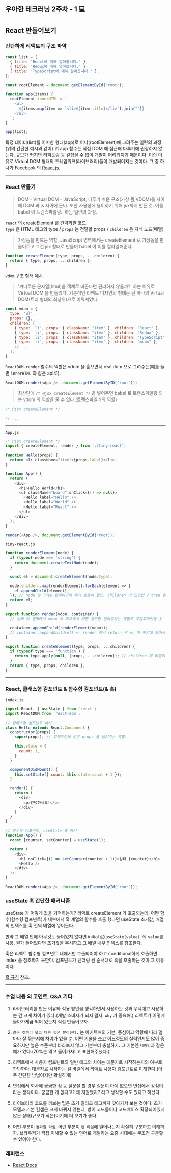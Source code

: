 ## 우아한 테크러닝 2주차 - 1 💻

## React 만들어보기

### 간단하게 리액트의 구조 파악
```js
const list = [
  { title: 'React에 대해 알아봅시다.' },
  { title: 'Redux에 대해 알아봅시다.' },
  { title: 'TypeScript에 대해 알아봅시다.' },
];

const rootElement = document.getElementById("root");

function app(items) {
  rootElement.innerHTML = `
    <ul>
      ${items.map(item => `<li>${item.title}</li>`).join("")}
    </ul>
  `;
}

app(list);
```

특정 데이터(list)를 어떠한 형태(app)로 어디(rootElement)에 그려주는 일련의 과정.(위의 간단한 예시와 같이) 위 app 함수는 직접 DOM 에 접근해 다루기에 권장하지 않는다. 규모가 커지면 리팩토링 등 겉잡을 수 없이 개발이 어려워지기 때문이다. 이런 이유로 Virtual DOM 형태의 프레임워크(라이브러리)들이 개발되어지는 것이다. 그 중 하나가 Facebook 의 [React.js](https://ko.reactjs.org/).

---

### React 만들기

> DOM - Virtual DOM - JavaScript, 다루기 쉬운 구조(가상 돔,VDOM)를 사이에 DOM 과 js 사이에 둔다. 또한 사용성에 용이하기 위해 jsx까지 만든 것. 이를 babel 이 트랜스파일링.. 하는 일련의 과정.

`react` 의 createElement 를 간략화한 코드.  
`type` 은 HTML 태그의 type / `props` 는 전달할 props / `children` 은 자식 노드(배열)  
> 가상돔을 만드는 역할, JavaScript 영역에서는 createElement 로 가상돔을 만들어주고 그건 jsx 형태로 만들며 babel 이 이를 컴파일해준다.

```js
function createElement(type, props, ...children) {
  return { type, props, ...children };
}
```

`vdom` 구조 형태 예시
> '까다로운 문자열(html)을 객체로 바꾼다면 편리하지 않을까?' 하는 이유로 Virtual DOM 을 만들었다. 기본적인 리액트 디자인의 형태는 단 하나의 Virtual DOM(트리 형태의 최상위)으로 이뤄져있다.
```js
const vdom = {
  type: 'ul',
  props: {},
  children: [
    { type: 'li', props: { className: "item" }, children: "React" },
    { type: 'li', props: { className: "item" }, children: "Redux" },
    { type: 'li', props: { className: "item" }, children: "TypeScript" },
    { type: 'li', props: { className: "item" }, children: "mobx" },
    // ...
  ],
}
```

`ReactDOM.render` 함수의 역할은 vdom 을 훑으면서 real dom 으로 그려주는(예를 들면 `innerHTML` 과 같은 api로).
```js
ReactDOM.render(<App />, document.getElementByID("root"));
```

> 최상단에 `/* @jsx createElement */` 을 넣어주면 babel 로 트랜스파일링 되는 vdom 의 역할을 줄 수 있다.(트랜스파일러의 역할)
```js
/* @jsx createElement */

// ...
```

---

`App.js`
```js
/* @jsx createElement */
import { createElement, render } from './tiny-react';

function Hello(props) {
  return <li className="item">{props.label}</li>;
}

function App() {
  return (
    <div>
      <h1>Hello World</h1>
      <ul className="board" onClick={() => null}>
        <Hello label="Hello" />
        <Hello label="World" />
        <Hello label="React" />
      </ul>
    </div>
  );
}

render(<App />, document.getElementById("root));
```

`tiny-react.js`
```js
function renderElement(node) {
  if (typeof node === 'string') {
    return document.createTextNode(node);
  }

  const el = document.createElement(node.type);

  node.childern.map(renderElement).forEach(element => {
    el.appendChild(element);
  }); // node 는 Tree 형태이기에 재귀 호출이 필요, children 이 있으면 ? tree 형태의 자식 node 를 만들 것.
  return el;
}

export function render(vdom, container) {
  // 실제 이 영역에서 vdom 과 비교해서 바뀐 경우만 렌더링하는 역할도 포함되어있을 것

  container.appendChild(renderElement(vdom));
  // container.appendChild(el) <- render 에서 return 된 el 이 여기에 들어가는 것.
}

export function createElement(type, props, ...children) {
  if (typeof type === 'function') {
    return type.apply(null, [props, ...children]); // children 의 타입이 배열이므로 apply 를 써야한다.
  }
  return { type, props, children };
}
```

---

### React, 클래스형 컴포넌트 & 함수형 컴포넌트(& 훅)

`index.js`
```js
import React, { useState } from 'react';
import ReactDOM from 'react-dom';

// 클래스형 컴포넌트 예시
class Hello extends React.Component {
  constructor(props) {
    super(props); // 리액트한테 받은 props 를 넘겨주는 역할.

    this.state = {
      count: 1,
    }
  }

  componentDidMount() {
    this.setState({ count: this.state.count + 1 });
  }

  render() {
    return (
      <div>
        <p>안녕하세요!</p>
      </div>
    )
  }
}

// 함수형 컴포넌트, useState 훅 예시
function App() {
  const [counter, setCounter] = useState(1);

  return (
    <div>
      <h1 onClick={() => setCounter(counter + 1)}>상태 {counter}</h1>
      <Hello />
    </div>
  );
}

ReactDOM.render(<App />, document.getElementById("root"));
```

### useState 훅 간단한 매커니즘

useState 가 어떻게 값을 기억하는가? 리액트 createElement 가 호출되는데, 어떤 함수(함수형 컴포넌트)가 내부에서 훅 계열의 함수를 호출 했다면 useState 초기값, 배열의 인덱스를 훅 전역 배열에 넣어둔다.  

만약 그 배열 안에 아무것도 들어있지 않다면 initial 값(`useState(value) 의 value`를 사용, 뭔가 들어있다면 초기값을 무시하고 그 배열 내부 인덱스를 참조한다.

훅은 리액트 함수형 컴포넌트 내에서만 호출되어야 하고 conditional하게 호출하면 index 를 참조하지 못한다. 컴포넌트가 렌더링 된 순서대로 훅을 호출하는 것이 그 이유이다.

[훅 규칙](https://ko.reactjs.org/docs/hooks-rules.html) 참조.

---

### 수업 내용 외 코멘트, Q&A 기타

1. 라이브러리를 만든 이유와 적용 방안을 생각하면서 사용하는 것과 무턱대고 사용하는 건 크게 차이가 있다.(개발 소비자가 되지 말자. `why` 가 중요해.) 리액트가 어떻게 돌아가게끔 되어 있는지 직접 만들어보자.

2. `같은 것끼리 묶고 다른 것은 분리한다.` 는 아키텍쳐의 기본, 중심이고 역량에 따라 얼마나 잘 묶는지에 차이가 있을 뿐. 어떤 기술을 쓰고 어느정도의 실력인지도 많이 중요하지만 높은 수준부터 바라보지 않고 기본부터 충실하자. 그 기본엔 `네이밍`과 같은 예가 있다.(70%는 먹고 들어가자! 고 표현해주셨다.)

3. 리액트에서 사용자 컴포넌트와 일반 태그의 차이는 대문자로 시작하는지의 여부로 판단한다. 대문자로 시작하는 걸 바벨에서 리액트 사용자 컴포넌트로 이해한다.(아주 간단한 방법이지만 확실하게)

4. 면접에서 회사에 궁금한 점 등 질문을 할 경우 질문이 아예 없으면 면접에서 감점이라는 생각이다. 궁금한 게 없다고? 왜 지원했지? 라고 생각할 수도 있다고 하셨다.

5. 라이브러리 코드를 까보는 팁은 초기 릴리즈 태그까지 찾아가서 보는 것이다. 초기 모델과 기본 컨셉은 크게 바뀌지 않는데, 방어 코드들이나 코드베이스 확장되어있지 않은 상태(규모가 작은)이기에 더 보기가 좋다.

6. 어떤 부분이 `컴파일 타임`, 어떤 부분이 `런 타임`에 일어나는지 확실히 구분하고 이해하자. 브라우저가 직접 이해할 수 없는 언어로 개발하는 요즘 시대에는 무조건 구분할 수 있어야 한다.

### 레퍼런스
- [React Docs](https://ko.reactjs.org/docs)
